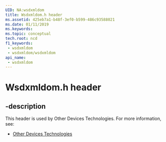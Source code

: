 ```yaml
---
UID: NA:wsdxmldom
title: Wsdxmldom.h header
ms.assetid: 425eb7a1-b48f-3ef0-b599-486c93588021
ms.date: 01/11/2019
ms.keywords: 
ms.topic: conceptual
tech.root: ncd
f1_keywords:
 - wsdxmldom
 - wsdxmldom/wsdxmldom
api_name:
 - wsdxmldom
---
```


# Wsdxmldom.h header


## -description

This header is used by Other Devices Technologies. For more information, see:

- [Other Devices Technologies](../_ncd/index.md)

